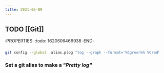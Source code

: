 ```yaml
---
title: 2021-05-09
---
```


## TODO [[Git]] 
:PROPERTIES:
:todo: 1620606466938
:END:
###
```bash
git config --global  alias.plog "log --graph --format='%Cgreen%h %Cred%aN%Cblue%d%Creset %s %C(yellow)(%cr)%Creset'"
```
### Set a git alias to make a _"Pretty log"_
